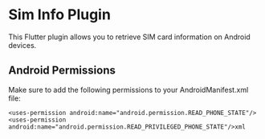 # Sim Info Plugin

This Flutter plugin allows you to retrieve SIM card information on Android devices.

## Android Permissions

Make sure to add the following permissions to your AndroidManifest.xml file:

```
<uses-permission android:name="android.permission.READ_PHONE_STATE"/>
<uses-permission android:name="android.permission.READ_PRIVILEGED_PHONE_STATE"/>xml
